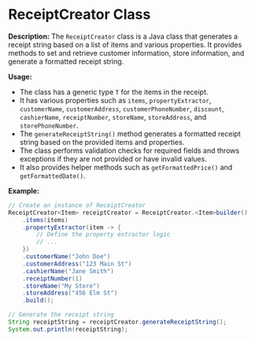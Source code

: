 # ReceiptCreator Class

**Description:**
The `ReceiptCreator` class is a Java class that generates a receipt string based on a list of items and various properties. It provides methods to set and retrieve customer information, store information, and generate a formatted receipt string.

**Usage:**
- The class has a generic type `T` for the items in the receipt.
- It has various properties such as `items`, `propertyExtractor`, `customerName`, `customerAddress`, `customerPhoneNumber`, `discount`, `cashierName`, `receiptNumber`, `storeName`, `storeAddress`, and `storePhoneNumber`.
- The `generateReceiptString()` method generates a formatted receipt string based on the provided items and properties.
- The class performs validation checks for required fields and throws exceptions if they are not provided or have invalid values.
- It also provides helper methods such as `getFormattedPrice()` and `getFormattedDate()`.

**Example:**
```java
// Create an instance of ReceiptCreator
ReceiptCreator<Item> receiptCreator = ReceiptCreator.<Item>builder()
    .items(items)
    .propertyExtractor(item -> {
        // Define the property extractor logic
        // ...
    })
    .customerName("John Doe")
    .customerAddress("123 Main St")
    .cashierName("Jane Smith")
    .receiptNumber(1)
    .storeName("My Store")
    .storeAddress("456 Elm St")
    .build();

// Generate the receipt string
String receiptString = receiptCreator.generateReceiptString();
System.out.println(receiptString);

